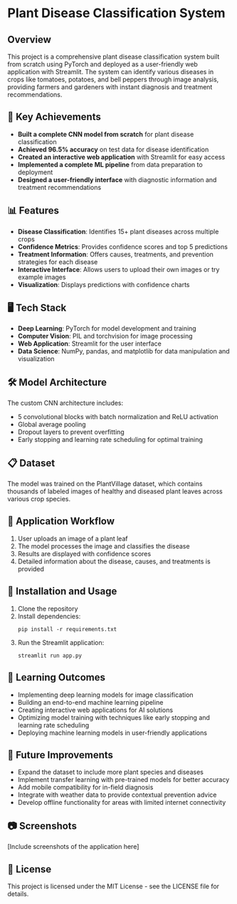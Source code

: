 # Plant Disease Classification System

## Overview
This project is a comprehensive plant disease classification system built from scratch using PyTorch and deployed as a user-friendly web application with Streamlit. The system can identify various diseases in crops like tomatoes, potatoes, and bell peppers through image analysis, providing farmers and gardeners with instant diagnosis and treatment recommendations.

## 🌟 Key Achievements

- **Built a complete CNN model from scratch** for plant disease classification
- **Achieved 96.5% accuracy** on test data for disease identification
- **Created an interactive web application** with Streamlit for easy access
- **Implemented a complete ML pipeline** from data preparation to deployment
- **Designed a user-friendly interface** with diagnostic information and treatment recommendations

## 📊 Features

- **Disease Classification**: Identifies 15+ plant diseases across multiple crops
- **Confidence Metrics**: Provides confidence scores and top 5 predictions
- **Treatment Information**: Offers causes, treatments, and prevention strategies for each disease
- **Interactive Interface**: Allows users to upload their own images or try example images
- **Visualization**: Displays predictions with confidence charts

## 🖥️ Tech Stack

- **Deep Learning**: PyTorch for model development and training
- **Computer Vision**: PIL and torchvision for image processing
- **Web Application**: Streamlit for the user interface
- **Data Science**: NumPy, pandas, and matplotlib for data manipulation and visualization

## 🛠️ Model Architecture

The custom CNN architecture includes:
- 5 convolutional blocks with batch normalization and ReLU activation
- Global average pooling
- Dropout layers to prevent overfitting
- Early stopping and learning rate scheduling for optimal training

## 📋 Dataset

The model was trained on the PlantVillage dataset, which contains thousands of labeled images of healthy and diseased plant leaves across various crop species.

## 📱 Application Workflow

1. User uploads an image of a plant leaf
2. The model processes the image and classifies the disease
3. Results are displayed with confidence scores
4. Detailed information about the disease, causes, and treatments is provided

## 🔧 Installation and Usage

1. Clone the repository
2. Install dependencies:
   ```
   pip install -r requirements.txt
   ```
3. Run the Streamlit application:
   ```
   streamlit run app.py
   ```

## 🧠 Learning Outcomes

- Implementing deep learning models for image classification
- Building an end-to-end machine learning pipeline
- Creating interactive web applications for AI solutions
- Optimizing model training with techniques like early stopping and learning rate scheduling
- Deploying machine learning models in user-friendly applications

## 🔮 Future Improvements

- Expand the dataset to include more plant species and diseases
- Implement transfer learning with pre-trained models for better accuracy
- Add mobile compatibility for in-field diagnosis
- Integrate with weather data to provide contextual prevention advice
- Develop offline functionality for areas with limited internet connectivity

## 📷 Screenshots

[Include screenshots of the application here]

## 📝 License

This project is licensed under the MIT License - see the LICENSE file for details.